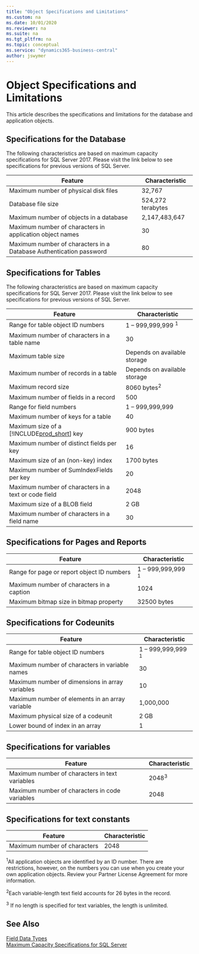 ```yaml
---
title: "Object Specifications and Limitations"
ms.custom: na
ms.date: 10/01/2020
ms.reviewer: na
ms.suite: na
ms.tgt_pltfrm: na
ms.topic: conceptual
ms.service: "dynamics365-business-central"
author: jswymer
---
```

# Object Specifications and Limitations

This article describes the specifications and limitations for the database and application objects.  
  
## Specifications for the Database
 
The following characteristics are based on maximum capacity specifications for SQL Server 2017. Please visit the link below to see specifications for previous versions of SQL Server.

|Feature|Characteristic|  
|-------------|--------------------|  
|Maximum number of physical disk files|32,767|  
|Database file size|524,272 terabytes|  
|Maximum number of objects in a database|2,147,483,647|  
|Maximum number of characters in application object names|30|  
|Maximum number of characters in a Database Authentication password|80|  

## Specifications for Tables
  
The following characteristics are based on maximum capacity specifications for SQL Server 2017. Please visit the link below to see specifications for previous versions of SQL Server.

|Feature|Characteristic|  
|-------------|--------------------|  
|Range for table object ID numbers|1 – 999,999,999 <sup>1</sup>|  
|Maximum number of characters in a table name|30|  
|Maximum table size|Depends on available storage|  
|Maximum number of records in a table|Depends on available storage|  
|Maximum record size|8060 bytes<sup>2</sup>|  
|Maximum number of fields in a record|500|  
|Range for field numbers|1 – 999,999,999|  
|Maximum number of keys for a table|40|  
|Maximum size of a [!INCLUDE[prod_short](../developer/includes/prod_short.md)] key|900 bytes|  
|Maximum number of distinct fields per key|16|  
|Maximum size of an (non-key) index|1700 bytes|  
|Maximum number of SumIndexFields per key|20|  
|Maximum number of characters in a text or code field|2048|  
|Maximum size of a BLOB field|2 GB|  
|Maximum number of characters in a field name|30|  
  
## Specifications for Pages and Reports  
  
|Feature|Characteristic|  
|-------------|--------------------|  
|Range for page or report object ID numbers|1 – 999,999,999 <sup>1</sup>|  
|Maximum number of characters in a caption|1024|  
|Maximum bitmap size in bitmap property|32500 bytes|  
  
## Specifications for Codeunits  
  
|Feature|Characteristic|  
|-------------|--------------------|  
|Range for table object ID numbers|1 – 999,999,999 <sup>1</sup>|  
|Maximum number of characters in variable names|30|  
|Maximum number of dimensions in array variables|10|  
|Maximum number of elements in an array variable|1,000,000|  
|Maximum physical size of a codeunit|2 GB|  
|Lower bound of index in an array|1|  

  
## Specifications for variables
 
|Feature|Characteristic|  
|-------------|--------------------|  
|Maximum number of characters in text variables|2048<sup>3</sup>|   
|Maximum number of characters in code variables|2048|  

## Specifications for text constants  
  
|Feature|Characteristic|  
|-------------|--------------------|  
|Maximum number of characters|2048|   
  
<sup>1</sup>All application objects are identified by an ID number. There are restrictions, however, on the numbers you can use when you create your own application objects. Review your Partner License Agreement for more information. 

<sup>2</sup>Each variable-length text field accounts for 26 bytes in the record. 

<sup>3</sup> If no length is specified for text variables, the length is unlimited.  
  
## See Also  
 [Field Data Types](./methods-auto/library.md)   
 [Maximum Capacity Specifications for SQL Server](/sql/sql-server/maximum-capacity-specifications-for-sql-server)